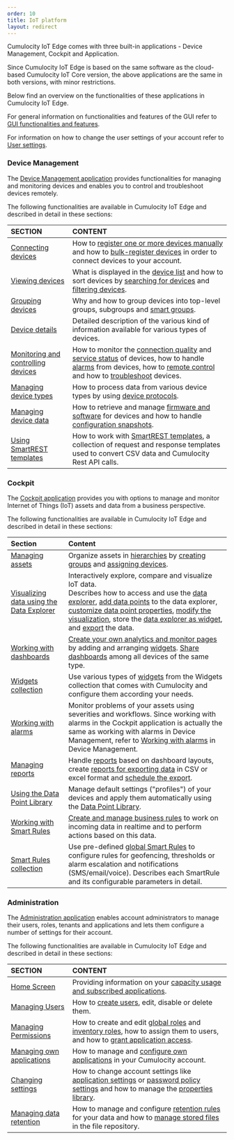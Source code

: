 ```yaml
---
order: 10
title: IoT platform
layout: redirect
---
```


Cumulocity IoT Edge comes with three built-in applications - Device Management, Cockpit and Application. 

Since Cumulocity IoT Edge is based on the same software as the cloud-based Cumulocity IoT Core version, the above applications are the same in both versions, with minor restrictions. 

Below find an overview on the functionalities of these applications in Cumulocity IoT Edge. 

For general information on functionalities and features of the GUI refer to [GUI functionalities and features](/guides/users-guide/overview/gui-features).

For information on how to change the user settings of your account refer to [User settings](/guides/users-guide/overview/user-settings).

### Device Management

The [Device Management application](/guides/users-guide/device-management) provides functionalities for managing and monitoring devices and enables you to control and troubleshoot devices remotely.

The following functionalities are available in Cumulocity IoT Edge and described in detail in these sections:

|SECTION|CONTENT|
|:---|:---|
|[Connecting devices](/guides/users-guide/device-management#device-registration)|How to [register one or more devices manually](/guides/users-guide/device-management#device-registration-manually) and how to [bulk-register devices](/guides/users-guide/device-management#creds-upload) in order to connect devices to your account.
|[Viewing devices](/guides/users-guide/device-management#viewing-devices)|What is displayed in the [device list](/guides/users-guide/device-management#device-list) and how to sort devices by [searching for devices](/guides/users-guide/device-management#searching-devices) and [filtering devices](/guides/users-guide/device-management#filtering-devices).
|[Grouping devices](/guides/users-guide/device-management#grouping-devices)|Why and how to group devices into top-level groups, subgroups and [smart groups](/guides/users-guide/device-management#smart-groups).
|[Device details](/guides/users-guide/device-management#device-details)|Detailed description of the various kind of  information available for various types of  devices.
|[Monitoring and controlling devices](/guides/users-guide/device-management#monitoring-and-controlling-devices)|How to monitor the [connection quality](/guides/users-guide/device-management#connection-monitoring) and [service status](/guides/users-guide/device-management#monitoring-services) of devices, how to handle [alarms](/guides/users-guide/device-management#alarm-monitoring) from devices, how to [remote control](/guides/users-guide/device-management#operation-monitoring) and how to [troubleshoot](/guides/users-guide/device-management#events-all) devices.
|[Managing device types](/guides/users-guide/device-management#managing-device-types)|How to process data from various device types by using [device protocols](/guides/users-guide/device-management#managing-device-types). 
|[Managing device data](/guides/users-guide/device-management#managing-device-data)|How to retrieve and manage [firmware and software](/guides/users-guide/device-management#software-repo) for devices and how to handle [configuration snapshots](/guides/users-guide/device-management#configuration-repository). 
|[Using SmartREST templates](/guides/users-guide/device-management#smartrest-templates)|How to work with [SmartREST  templates](/guides/users-guide/device-management#smartrest-templates), a collection of request and response templates used to convert CSV data and Cumulocity Rest API calls.

### Cockpit

The [Cockpit application](/guides/users-guide/cockpit) provides you with options to manage and monitor  Internet of Things (IoT) assets and data from a business perspective.

The following functionalities are available in Cumulocity IoT Edge and described in detail in these sections:

|Section|Content|
|:---|:---|
|[Managing assets](/guides/users-guide/cockpit#managing-assets)|Organize assets in [hierarchies](/guides/users-guide/cockpit#hierarchies) by [creating groups](/guides/users-guide/cockpit#creating-groups) and [assigning devices](/guides/users-guide/cockpit#assigning-devices).
|[Visualizing data using the Data Explorer](/guides/users-guide/cockpit#data-explorer)|Interactively explore, compare and visualize IoT data. <br> Describes how to access and use the [data explorer](/guides/users-guide/cockpit#data-explorer), [add data points](/guides/users-guide/cockpit#add-data-points) to the data explorer, [customize data point properties](/guides/users-guide/cockpit#customize-data-points), [modify the visualization](/guides/users-guide/cockpit#change-visualization), store the [data explorer as widget](/guides/users-guide/cockpit#create-widget), and [export](/guides/users-guide/cockpit#export-data) the data. 
|[Working with dashboards](/guides/users-guide/cockpit#dashboards)|[Create your own analytics and monitor pages](/guides/users-guide/cockpit#creating-dashboards) by adding and arranging [widgets](/guides/users-guide/cockpit#adding-widgets). [Share dashboards](/guides/users-guide/cockpit#sharing-dashboards) among all devices of the same type. 
|[Widgets collection](/guides/users-guide/cockpit#widgets)|Use various types of [widgets](/guides/users-guide/cockpit#widgets) from the Widgets collection that comes with Cumulocity and configure them according your needs.
|[Working with alarms](/guides/users-guide/device-management/#alarm-monitoring)|Monitor problems of your assets using severities and workflows. Since working with alarms in the Cockpit application is actually the same as working with alarms in Device Management, refer to [Working with alarms](/guides/users-guide/device-management/#alarm-monitoring) in Device Management. 
|[Managing reports](/guides/users-guide/cockpit#reports)|Handle [reports](/guides/users-guide/cockpit#reports) based on dashboard layouts, create [reports for exporting data](/guides/users-guide/cockpit#reporting) in CSV or excel format and [schedule the export](/guides/users-guide/cockpit#schedule-export). 
|[Using the Data Point Library](/guides/users-guide/cockpit#data-point-library)|Manage default settings ("profiles") of your devices and apply them automatically using the [Data Point Library](/guides/users-guide/cockpit#data-point-library).
|[Working with Smart Rules](/guides/users-guide/cockpit#smart-rules)|[Create and manage business rules](/guides/users-guide/cockpit#create-rules) to work on incoming data in realtime and to perform actions based on this data.
|[Smart Rules collection](/guides/users-guide/cockpit#smart-rules-collection)|Use pre-defined [global Smart Rules](/guides/users-guide/cockpit#smart-rules-collection) to configure rules for geofencing, thresholds or alarm escalation and notifications (SMS/email/voice). Describes each SmartRule and its configurable parameters in detail.

### Administration

The [Administration application](/guides/users-guide/administration) enables account administrators to manage their users, roles, tenants and applications and lets them configure a number of settings for their account. 

The following functionalities are available in Cumulocity IoT Edge and described in detail in these sections:

|SECTION|CONTENT|
|:---|:---|
|[Home Screen](/guides/users-guide/administration#home-screen)|Providing information on your [capacity usage and subscribed applications](/guides/users-guide/administration#home-screen).
|[Managing Users](/guides/users-guide/administration#managing-users)|How to [create users](/guides/users-guide/administration#creating-users), edit, disable or delete them.
|[Managing Permissions](/guides/users-guide/administration#managing-permissions)|How to create and edit [global roles](/guides/users-guide/administration#global) and [inventory roles](/guides/users-guide/administration#inventory), how to assign them to users, and how to [grant application access](/guides/users-guide/administration#app-access).
|[Managing own applications](/guides/users-guide/administration#managing-applications)|How to manage and [configure own applications](/guides/users-guide/administration#managing-applications) in your Cumulocity account.
|[Changing settings](/guides/users-guide/administration#changing-settings)|How to change account settings like [application settings](/guides/users-guide/administration#default-app) or [password policy settings](/guides/users-guide/administration#changing-password-settings) and how to manage the [properties library](/guides/users-guide/administration#properties).
|[Managing data retention](/guides/users-guide/administration#retention-rules)|How to manage and configure [retention rules](/guides/users-guide/administration#retention-rules) for your data and how to [manage stored files](/guides/users-guide/administration#files) in the file repository.

